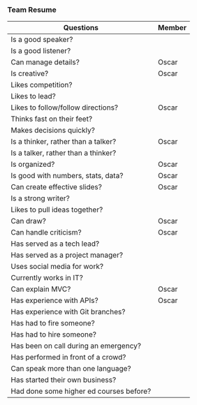 ### Team Resume

| Questions                               | Member |
|-----------------------------------------|--------|
| Is a good speaker?                      |        |
| Is a good listener?                     |        |
| Can manage details?                     | Oscar  |
| Is creative?                            | Oscar  |
| Likes competition?                      |        |
| Likes to lead?                          |        |
| Likes to follow/follow directions?      | Oscar  |
| Thinks fast on their feet?              |        |
| Makes decisions quickly?                |        |
| Is a thinker, rather than a talker?     | Oscar  |
| Is a talker, rather than a thinker?     |        |
| Is organized?                           | Oscar  |
| Is good with numbers, stats, data?      | Oscar  |
| Can create effective slides?            | Oscar  |
| Is a strong writer?                     |        |
| Likes to pull ideas together?           |        |
| Can draw?                               | Oscar  |
| Can handle criticism?                   | Oscar  |
| Has served as a tech lead?              |        |
| Has served as a project manager?        |        |
| Uses social media for work?             |        |
| Currently works in IT?                  |        |
| Can explain MVC?                        | Oscar  |
| Has experience with APIs?               | Oscar  |
| Has experience with Git branches?       |        |
| Has had to fire someone?                |        |
| Has had to hire someone?                |        |
| Has been on call during an emergency?   |        |
| Has performed in front of a crowd?      |        |
| Can speak more than one language?       |        |
| Has started their own business?         |        |
| Had done some higher ed courses before? |        |
